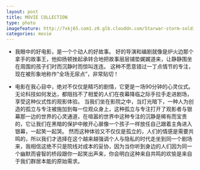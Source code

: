 ```yaml
---
layout: post
title: MOVIE COLLECTION
type: photo
imagefeature: http://7xkj65.com1.z0.glb.clouddn.com/Starwar-storm-soldier.jpeg?imageMogr2/thumbnail/!80p
categories: movie
---
```



* 我眼中的好电影，是一个个动人的好故事。
好的导演和编剧就像是炉火边那个拿手的故事王，他抑扬顿挫起承转合地把故事层层铺垫娓娓道来，让静静围坐在周围的孩子们时而沉静时而惊叫连连。
这种不愿意错过一丁点情节的专注，现在被形象地称作“全场无尿点”，非常贴切！


* 电影在我心目中，绝对不仅仅是精巧的剧情，它更是一场90分钟的心灵仪式。无论科技如何发达，都阻挡不了相爱的人们在夜幕降临之际手拉手走进剧场，享受这种仪式性的观影体验。
当我们坐在影院之中，当灯光暗下，一种人为创造的孤立与专注被施加到每一位观众身上，这种孤立与专注打开了观影者与银幕那一边的世界的心灵通道，在喧嚣的世界中这种专注的沉静是稀有而宝贵的，它让我们在黑暗的保护中敞开心扉像一个孩子一样放任自己跟着主角进入银幕，一起笑一起哭。
然而这种体验又不仅仅是孤立的，人们的情感是需要共鸣的，所以我们才选择在这个越来越强调个人与隐私的时代走坐到同一个剧场来，我相信这绝不只是院线对成本的妥协，因为当你听到身边的人们因为同一个幽默而睿智的桥段跟你一起笑出声来，你会明白这种来自共鸣的欢愉是来自于我们群居本能的原始需求。

